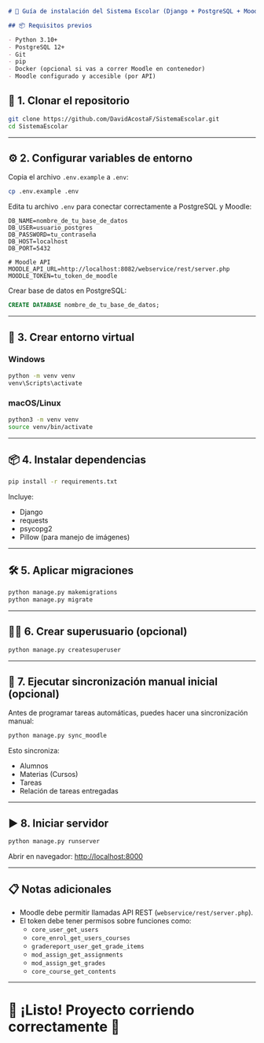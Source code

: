 ```markdown
# 🚀 Guía de instalación del Sistema Escolar (Django + PostgreSQL + Moodle Sync)

## 📦 Requisitos previos

- Python 3.10+
- PostgreSQL 12+
- Git
- pip
- Docker (opcional si vas a correr Moodle en contenedor)
- Moodle configurado y accesible (por API)

```

## 🧾 1. Clonar el repositorio

```bash
git clone https://github.com/DavidAcostaF/SistemaEscolar.git
cd SistemaEscolar
```

---

## ⚙️ 2. Configurar variables de entorno

Copia el archivo `.env.example` a `.env`:

```bash
cp .env.example .env
```

Edita tu archivo `.env` para conectar correctamente a PostgreSQL y Moodle:

```env
DB_NAME=nombre_de_tu_base_de_datos
DB_USER=usuario_postgres
DB_PASSWORD=tu_contraseña
DB_HOST=localhost
DB_PORT=5432

# Moodle API
MOODLE_API_URL=http://localhost:8082/webservice/rest/server.php
MOODLE_TOKEN=tu_token_de_moodle
```

Crear base de datos en PostgreSQL:

```sql
CREATE DATABASE nombre_de_tu_base_de_datos;
```

---

## 🐍 3. Crear entorno virtual

### Windows

```bash
python -m venv venv
venv\Scripts\activate
```

### macOS/Linux

```bash
python3 -m venv venv
source venv/bin/activate
```

---

## 📦 4. Instalar dependencias

```bash
pip install -r requirements.txt
```

Incluye:

- Django
- requests
- psycopg2
- Pillow (para manejo de imágenes)

---

## 🛠️ 5. Aplicar migraciones

```bash
python manage.py makemigrations
python manage.py migrate
```

---

## 🧑‍💻 6. Crear superusuario (opcional)

```bash
python manage.py createsuperuser
```

---

## 🔁 7. Ejecutar sincronización manual inicial (opcional)

Antes de programar tareas automáticas, puedes hacer una sincronización manual:

```bash
python manage.py sync_moodle
```

Esto sincroniza:
- Alumnos
- Materias (Cursos)
- Tareas
- Relación de tareas entregadas

---




## ▶️ 8. Iniciar servidor

```bash
python manage.py runserver
```

Abrir en navegador: [http://localhost:8000](http://localhost:8000)

---

## 📋 Notas adicionales

- Moodle debe permitir llamadas API REST (`webservice/rest/server.php`).
- El token debe tener permisos sobre funciones como:
  - `core_user_get_users`
  - `core_enrol_get_users_courses`
  - `gradereport_user_get_grade_items`
  - `mod_assign_get_assignments`
  - `mod_assign_get_grades`
  - `core_course_get_contents`
---

# 🎯 ¡Listo! Proyecto corriendo correctamente 🎯
